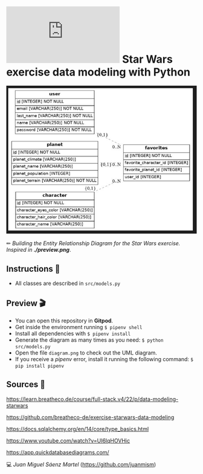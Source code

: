# ![4Geeks Logo](http://assets.breatheco.de/apis/img/images.php?blob&random&cat=icon&tags=4geeks,16) Star Wars exercise data modeling with Python

![screenshot](https://github.com/juanmism/4Geeks-starwars-data-modeling/blob/master/star_wars_datamod.JPG)

✏ *Building the Entity Relationship Diagram for the Star Wars exercise. Inspired in **./preview.png***.

## Instructions 📄

* All classes are described in `src/models.py`

## Preview 🎬

* You can open this repository in **Gitpod**.
* Get inside the environment running `$ pipenv shell`
* Install all dependencies with `$ pipenv install`
* Generate the diagram as many times as you need: `$ python src/models.py`
* Open the file `diagram.png` to check out the UML diagram.
* If you receive a *pipenv* error, install it running the following command: `$ pip install pipenv`

## Sources 📌

<https://learn.breatheco.de/course/full-stack.v4/22/p/data-modeling-starwars>

<https://github.com/breatheco-de/exercise-starwars-data-modeling>

<https://docs.sqlalchemy.org/en/14/core/type_basics.html>

<https://www.youtube.com/watch?v=UI6lqHOVHic>

<https://app.quickdatabasediagrams.com/>

💻 _Juan Miguel Sáenz Martel_ (<https://github.com/juanmism>)

